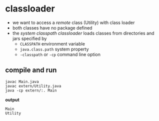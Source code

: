 # classloader
* we want to access a _remote_ class (Utility) with class loader
* both classes have no package defined
* the _system classpath classloader_ loads classes from directories and jars specified by 
    * `CLASSPATH` environment variable
    * `java.class.path` system property
    * `-classpath` or `-cp` command line option

## compile and run
``` 
javac Main.java
javac extern/Utility.java
java -cp extern/:. Main
``` 
__output__
``` 
Main
Utility
``` 
